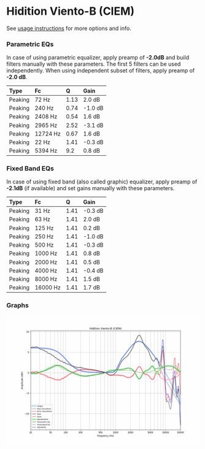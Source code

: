# Hidition Viento-B (CIEM)
See [usage instructions](https://github.com/jaakkopasanen/AutoEq#usage) for more options and info.

### Parametric EQs
In case of using parametric equalizer, apply preamp of **-2.0dB** and build filters manually
with these parameters. The first 5 filters can be used independently.
When using independent subset of filters, apply preamp of **-2.0 dB**.

| Type    | Fc       |    Q | Gain    |
|:--------|:---------|:-----|:--------|
| Peaking | 72 Hz    | 1.13 | 2.0 dB  |
| Peaking | 240 Hz   | 0.74 | -1.0 dB |
| Peaking | 2408 Hz  | 0.54 | 1.6 dB  |
| Peaking | 2965 Hz  | 2.52 | -3.1 dB |
| Peaking | 12724 Hz | 0.67 | 1.6 dB  |
| Peaking | 22 Hz    | 1.41 | -0.3 dB |
| Peaking | 5394 Hz  | 9.2  | 0.8 dB  |

### Fixed Band EQs
In case of using fixed band (also called graphic) equalizer, apply preamp of **-2.1dB**
(if available) and set gains manually with these parameters.

| Type    | Fc       |    Q | Gain    |
|:--------|:---------|:-----|:--------|
| Peaking | 31 Hz    | 1.41 | -0.3 dB |
| Peaking | 63 Hz    | 1.41 | 2.0 dB  |
| Peaking | 125 Hz   | 1.41 | 0.2 dB  |
| Peaking | 250 Hz   | 1.41 | -1.0 dB |
| Peaking | 500 Hz   | 1.41 | -0.3 dB |
| Peaking | 1000 Hz  | 1.41 | 0.8 dB  |
| Peaking | 2000 Hz  | 1.41 | 0.5 dB  |
| Peaking | 4000 Hz  | 1.41 | -0.4 dB |
| Peaking | 8000 Hz  | 1.41 | 1.5 dB  |
| Peaking | 16000 Hz | 1.41 | 1.7 dB  |

### Graphs
![](./Hidition%20Viento-B%20(CIEM).png)